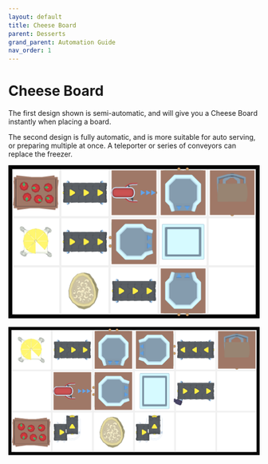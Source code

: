 ```yaml
---
layout: default
title: Cheese Board
parent: Desserts
grand_parent: Automation Guide
nav_order: 1
---
```


# Cheese Board

The first design shown is semi-automatic, and will give you a Cheese Board instantly when placing a board.

The second design is fully automatic, and is more suitable for auto serving, or preparing multiple at once. A teleporter or series of conveyors can replace the freezer.

![cheese_board_semi.png](</assets/images/guide/desserts/cheese_board_semi.png>)

![cheese_board.png](</assets/images/guide/desserts/cheese_board.png>)


